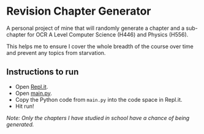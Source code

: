 # Revision Chapter Generator

A personal project of mine that will randomly generate a chapter and a sub-chapter for OCR A Level Computer Science (H446) and Physics (H556).

This helps me to ensure I cover the whole breadth of the course over time and prevent any topics from starvation.

## Instructions to run
- Open [Repl.it](https://repl.it/languages/python3).
- Open [main.py](https://raw.githubusercontent.com/Yaseen-M/revision-chapter-generator/master/main.py).
- Copy the Python code from ```main.py``` into the code space in Repl.it.
- Hit run!

_Note: Only the chapters I have studied in school have a chance of being generated._
